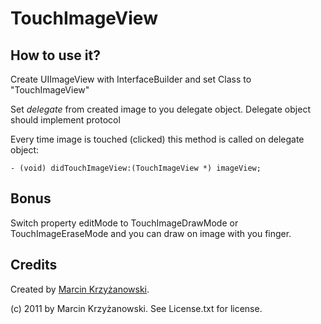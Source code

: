 TouchImageView
==============

How to use it?
--------------

Create UIImageView with InterfaceBuilder and set Class to "TouchImageView"

Set *delegate* from created image to you delegate object. Delegate object should implement protocol <TouchImageViewDelegate>

Every time image is touched (clicked) this method is called on delegate object:

    - (void) didTouchImageView:(TouchImageView *) imageView;


Bonus
-----

Switch property editMode to TouchImageDrawMode or TouchImageEraseMode and you can draw on image with you finger.

Credits
-------

Created by [Marcin Krzyżanowski](http://www.hakore.com).

(c) 2011 by Marcin Krzyżanowski.
See License.txt for license. 